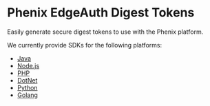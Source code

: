 # Phenix EdgeAuth Digest Tokens

Easily generate secure digest tokens to use with the Phenix platform.

We currently provide SDKs for the following platforms:

* [Java](./java)
* [Node.js](./node)
* [PHP](./php)
* [DotNet](./dotnet)
* [Python](./python)
* [Golang](./golang)
